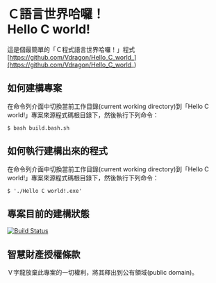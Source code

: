 # Ｃ語言世界哈囉！<br />Hello C world!
這是個最簡單的「Ｃ程式語言世界哈囉！」程式  
[https://github.com/Vdragon/Hello_C_world_](https://github.com/Vdragon/Hello_C_world_)

## 如何建構專案
在命令列介面中切換當前工作目錄(current working directory)到「Hello C world!」專案來源程式碼根目錄下，然後執行下列命令：
```
$ bash build.bash.sh
```

## 如何執行建構出來的程式
在命令列介面中切換當前工作目錄(current working directory)到「Hello C world!」專案來源程式碼根目錄下，然後執行下列命令：
```
$ './Hello C world!.exe'
```

## 專案目前的建構狀態
[![Build Status](https://travis-ci.org/Vdragon/Hello_C_world_.svg)](https://travis-ci.org/Vdragon/Hello_C_world_)

## 智慧財產授權條款
Ｖ字龍放棄此專案的一切權利，將其釋出到公有領域(public domain)。

